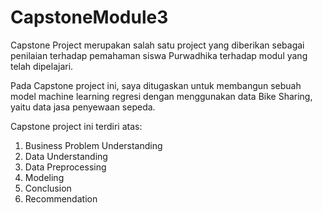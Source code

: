 # CapstoneModule3

Capstone Project merupakan salah satu project yang diberikan sebagai penilaian terhadap pemahaman siswa Purwadhika terhadap modul yang telah dipelajari.

Pada Capstone project ini, saya ditugaskan untuk membangun sebuah model machine learning regresi dengan menggunakan data Bike Sharing, yaitu data jasa penyewaan sepeda.

Capstone project ini terdiri atas:
1. Business Problem Understanding
2. Data Understanding
3. Data Preprocessing
4. Modeling
5. Conclusion
6. Recommendation
